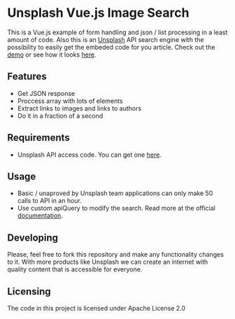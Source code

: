 # Unsplash Vue.js Image Search

This is a Vue.js example of form handling and json / list processing in a least amount of code. Also this is an [Unsplash](https://unsplash.com/) API search engine with the possibility to easily get the embeded code for you article. Check out the [demo](https://unsplash.sutlxwhx.pw/index.html) or see how it looks [here](https://github.com/sutlxwhx/Unsplash-Vue.js-Image-Search/blob/master/demo.png).

## Features

* Get JSON response
* Proccess array with lots of elements
* Extract links to images and links to authors
* Do it in a fraction of a second

## Requirements

* Unsplash API access code. You can get one [here](https://unsplash.com/developers).

## Usage

* Basic / unaproved by Unsplash team applications can only make 50 calls to API in an hour.
* Use custom apiQuery to modify the search. Read more at the official [documentation](https://unsplash.com/documentation).

## Developing
Please, feel free to fork this repository and make any functionality changes to it. With more products like Unsplash we can create an internet with quality content that is accessible for everyone.

## Licensing

The code in this project is licensed under Apache License 2.0
